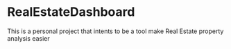# RealEstateDashboard
This is a personal project that intents to be a tool make Real Estate property analysis easier
